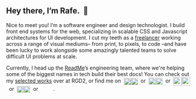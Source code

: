 ## Hey there, I’m Rafe.  👋 <!--[<img align=right width=80 src=https://user-images.githubusercontent.com/886627/164987222-52584aa2-1337-4cc7-9bbb-9d549d4b21cb.png#gh-light-mode-only>][img#light][<img align=right width=89 src=https://user-images.githubusercontent.com/886627/164987711-f0248670-d747-4e79-b5f5-ec60369c1a4d.png#gh-dark-mode-only></a>][img#dark]-->

Nice to meet you! I’m a software engineer and design technologist. I build front end systems for the web, specializing in scalable CSS and Javascript architectures for UI development. I cut my teeth as a [freelancer][rgd2] working across a range of visual mediums– from print, to pixels, to code –and have been lucky to work alongside some amazingly talented teams to solve difficult UI problems at scale.

Currently, I head up the [ReadMe][ReadMe]’s engineering team, where we're helping some of the biggest names in tech build their best docs! You can check out my [selected works][works] over at RGD2, or find me on  [<img height=19 align=center src=https://user-images.githubusercontent.com/886627/164987222-52584aa2-1337-4cc7-9bbb-9d549d4b21cb.png#gh-light-mode-only>][rgd2][<img  height=19 align=center src=https://user-images.githubusercontent.com/886627/164987711-f0248670-d747-4e79-b5f5-ec60369c1a4d.png#gh-dark-mode-only>][rgd2#dark]  or  [<img height=20 align=center src=https://user-images.githubusercontent.com/886627/164986811-18c81cf0-a30a-43c0-b08b-376667687dcb.png#gh-light-mode-only>][twitter][<img  height=18 align=center src=https://user-images.githubusercontent.com/886627/164987775-d3870d9d-6bf0-419e-80c4-36870df40cb3.png#gh-dark-mode-only>][twitter#dark]  or  [<img height=23 align=center src=https://user-images.githubusercontent.com/886627/164986302-8fe984a8-21e0-470f-8ba0-961f1e6ff131.png#gh-light-mode-only>][github][<img  height=23 align=center src=https://user-images.githubusercontent.com/886627/164988104-05f03ea4-2dbb-4585-b425-1dfe568e31a3.png#gh-dark-mode-only>][github#dark]  or  [<img height=18 align=center src=https://user-images.githubusercontent.com/886627/164986420-b4814e2b-18d2-4fc1-bbc3-7f2d42e446c6.png#gh-light-mode-only>][dribbble][<img  height=18 align=center src=https://user-images.githubusercontent.com/886627/164987833-a6354a13-7b57-425d-95e8-689c47b92a39.png#gh-dark-mode-only>][dribbble#dark]  or  [<img height=16.5 align=center src=https://user-images.githubusercontent.com/886627/164986481-81020955-e647-4669-abb0-0f860dd2d89e.png#gh-light-mode-only>][linkedin][<img  height=16.5 align=center src=https://user-images.githubusercontent.com/886627/164987848-078ea6ca-57c3-47ff-b677-952e81742ab6.png#gh-dark-mode-only>][linkedin#dark].




[readme]: https://readme.io "ReadMe • A better docs experience for developers"
[works]: http://www.rgd2.co/where "RGD2 Studios • Selected Works"
[rgd2]: https://www.rgd2.co#gh-light-mode-only "RGD2 Studios"
[rgd2#dark]: https://www.rgd2.co#gh-dark-mode-only "RGD2 Studios"
[github]: https://github.com/rafegoldberg#gh-light-mode-only "Rafe’s GitHub Profile"
[github#dark]: https://github.com/rafegoldberg#gh-dark-mode-only "Rafe’s GitHub Profile"
[dribbble]: https://dribbble.com/rgd2#gh-light-mode-only "Rafe’s Dribbble Profile"
[dribbble#dark]: https://dribbble.com/rgd2#gh-dark-mode-only "Rafe’s Dribbble Profile"
[linkedin]: https://www.linkedin.com/in/rafegoldberg#gh-light-mode-only "Rafe’s LinkedIn Profile"
[linkedin#dark]: https://www.linkedin.com/in/rafegoldberg#gh-dark-mode-only "Rafe’s LinkedIn Profile"
[twitter]: https://twitter.com/rafegoldberg#gh-light-mode-only "Rafe’s Twitter Profile"
[twitter#dark]: https://twitter.com/rafegoldberg#gh-dark-mode-only "Rafe’s Twitter Profile"
[img#light]: https://www.rgd2.co#gh-light-mode-only
[img#dark]: https://www.rgd2.co#gh-dark-mode-only
